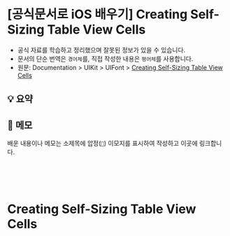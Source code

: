 # [공식문서로 iOS 배우기] Creating Self-Sizing Table View Cells

- 공식 자료를 학습하고 정리했으며 잘못된 정보가 있을 수 있습니다.
- 문서의 단순 번역은 `경어체`를, 직접 작성한 내용은 `평어체`를 사용합니다.
- 원문: Documentation > UIKit > UIFont > [Creating Self-Sizing Table View Cells](https://developer.apple.com/documentation/uikit/uifont/creating_self-sizing_table_view_cells)

## 💡 요약

## 📌 메모

배운 내용이나 메모는 소제목에 압정(`📌`) 이모지를 표시하여 작성하고 이곳에 링크합니다.


<br/><br/><br/>

# Creating Self-Sizing Table View Cells

